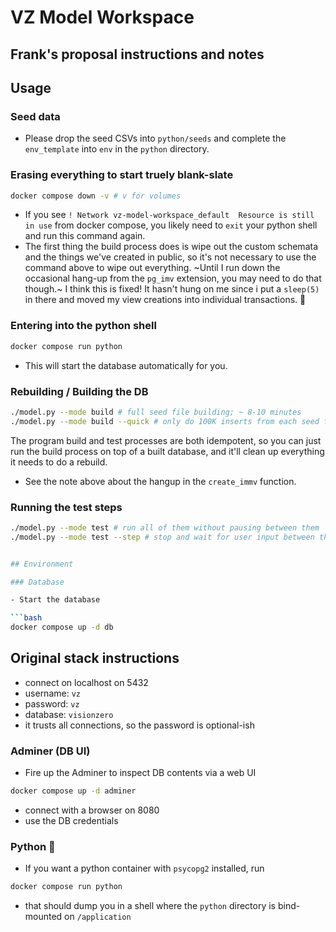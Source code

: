 # VZ Model Workspace

## Frank's proposal instructions and notes

## Usage

### Seed data

* Please drop the seed CSVs into `python/seeds` and complete the `env_template` into `env` in the `python` directory.

### Erasing everything to start truely blank-slate

```bash
docker compose down -v # v for volumes
```
* If you see `! Network vz-model-workspace_default  Resource is still in use`  from docker compose, you likely need to `exit` your python shell and run this command again.
* The first thing the build process does is wipe out the custom schemata and the things we've created in public, so it's not necessary to use the command above to wipe out everything. ~Until I run down the occasional hang-up from the `pg_imv` extension, you may need to do that though.~ I think this is fixed! It hasn't hung on me since i put a `sleep(5)` in there and moved my view creations into individual transactions. :crossed_fingers: 

### Entering into the python shell

```bash
docker compose run python
```
* This will start the database automatically for you.

### Rebuilding / Building the DB

```bash
./model.py --mode build # full seed file building; ~ 8-10 minutes
./model.py --mode build --quick # only do 100K inserts from each seed file, so this is a ~ 2m build time
```
The program build and test processes are both idempotent, so you can just run the build process on top of a built database, and it'll clean up everything it needs to do a rebuild.
  * See the note above about the hangup in the `create_immv` function. 

### Running the test steps

```bash
./model.py --mode test # run all of them without pausing between them
./model.py --mode test --step # stop and wait for user input between them


## Environment

### Database

- Start the database

```bash
docker compose up -d db
```


## Original stack instructions

- connect on localhost on 5432
- username: `vz`
- password: `vz`
- database: `visionzero`
- it trusts all connections, so the password is optional-ish

### Adminer (DB UI)

- Fire up the Adminer to inspect DB contents via a web UI

```bash
docker compose up -d adminer
```

- connect with a browser on 8080
- use the DB credentials

### Python 🐍

- If you want a python container with `psycopg2` installed, run

```bash
docker compose run python
```

- that should dump you in a shell where the `python` directory is bind-mounted on `/application`
